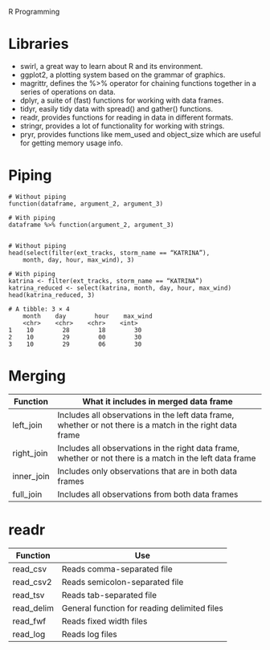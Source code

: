 R Programming

# Libraries

- swirl, a great way to learn about R and its environment.
- ggplot2, a plotting system based on the grammar of graphics.
- magrittr, defines the %>% operator for chaining functions together in a series of operations on data.
- dplyr, a suite of (fast) functions for working with data frames.
- tidyr, easily tidy data with spread() and gather() functions.
- readr, provides functions for reading in data in different formats.
- stringr, provides a lot of functionality for working with strings.
- pryr, provides functions like mem_used and object_size which are useful for getting memory usage info.


# Piping

    # Without piping
    function(dataframe, argument_2, argument_3)

    # With piping
    dataframe %>% function(argument_2, argument_3)


    # Without piping
    head(select(filter(ext_tracks, storm_name == “KATRINA”),
        month, day, hour, max_wind), 3)

    # With piping
    katrina <- filter(ext_tracks, storm_name == “KATRINA”)
    katrina_reduced <- select(katrina, month, day, hour, max_wind)
    head(katrina_reduced, 3)

    # A tibble: 3 × 4
        month    day        hour    max_wind
        <chr>    <chr>    <chr>    <int>
    1    10        28        18        30
    2    10        29        00        30
    3    10        29        06        30


# Merging

| Function | What it includes in merged data frame |
|------------|-----------------------------------------------------------------------------------------------------------|
| left_join | Includes all observations in the left data frame, whether or not there is a match in the right data frame |
| right_join | Includes all observations in the right data frame, whether or not there is a match in the left data frame |
| inner_join | Includes only observations that are in both data frames |
| full_join | Includes all observations from both data frames |


# readr

| Function | Use |
|------------|----------------------------------------------|
| read_csv | Reads comma-separated file |
| read_csv2 | Reads semicolon-separated file |
| read_tsv | Reads tab-separated file |
| read_delim | General function for reading delimited files |
| read_fwf | Reads fixed width files |
| read_log | Reads log files |
